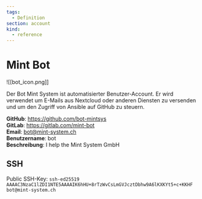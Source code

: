 ```yaml
---
tags:
  - Definition
section: account
kind:
  - reference
---
```

# Mint Bot

![[bot_icon.png]]

Der Bot Mint System ist automatisierter Benutzer-Account. Er wird verwendet um E-Mails aus Nextcloud oder anderen Diensten zu versenden und um den Zugriff von Ansible auf GitHub zu steuern.

**GitHub**: <https://github.com/bot-mintsys>\
**GitLab**: <https://gitlab.com/mint-bot>\
**Email**: bot@mint-system.ch\
**Benutzername**: bot\
**Beschreibung**: I help the Mint System GmbH

## SSH

Public SSH-Key: `ssh-ed25519 AAAAC3NzaC1lZDI1NTE5AAAAIK6hHU+8rTzWvCsLmGVJcztDbhw9A6lKXKYt5+c+KKHF bot@mint-system.ch`
